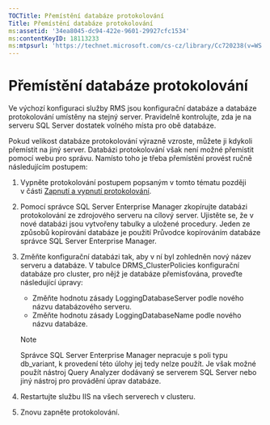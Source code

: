 ```yaml
---
TOCTitle: Přemístění databáze protokolování
Title: Přemístění databáze protokolování
ms:assetid: '34ea8045-dc94-422e-9601-29927cfc1534'
ms:contentKeyID: 18113233
ms:mtpsurl: 'https://technet.microsoft.com/cs-cz/library/Cc720238(v=WS.10)'
---
```


Přemístění databáze protokolování
=================================

Ve výchozí konfiguraci služby RMS jsou konfigurační databáze a databáze protokolování umístěny na stejný server. Pravidelně kontrolujte, zda je na serveru SQL Server dostatek volného místa pro obě databáze.

Pokud velikost databáze protokolování výrazně vzroste, můžete ji kdykoli přemístit na jiný server. Databázi protokolování však není možné přemístit pomocí webu pro správu. Namísto toho je třeba přemístění provést ručně následujícím postupem:

1.  Vypněte protokolování postupem popsaným v tomto tématu později v části [Zapnutí a vypnutí protokolování](https://technet.microsoft.com/8e672f95-566f-4070-9a2a-2f70f087148f).
2.  Pomocí správce SQL Server Enterprise Manager zkopírujte databázi protokolování ze zdrojového serveru na cílový server. Ujistěte se, že v nové databázi jsou vytvořeny tabulky a uložené procedury. Jeden ze způsobů kopírování databáze je použití Průvodce kopírováním databáze správce SQL Server Enterprise Manager.
3.  Změňte konfigurační databázi tak, aby v ní byl zohledněn nový název serveru a databáze. V tabulce DRMS\_ClusterPolicies konfigurační databáze pro cluster, pro nějž je databáze přemisťována, proveďte následující úpravy:
    -   Změňte hodnotu zásady LoggingDatabaseServer podle nového názvu databázového serveru.
    -   Změňte hodnotu zásady LoggingDatabaseName podle nového názvu databáze.

    > [!NOTE]
    > Správce SQL Server Enterprise Manager nepracuje s poli typu db\_variant, k provedení této úlohy jej tedy nelze použít. Je však možné použít nástroj Query Analyzer dodávaný se serverem SQL Server nebo jiný nástroj pro provádění úprav databáze. 

4.  Restartujte službu IIS na všech serverech v clusteru.
5.  Znovu zapněte protokolování.
